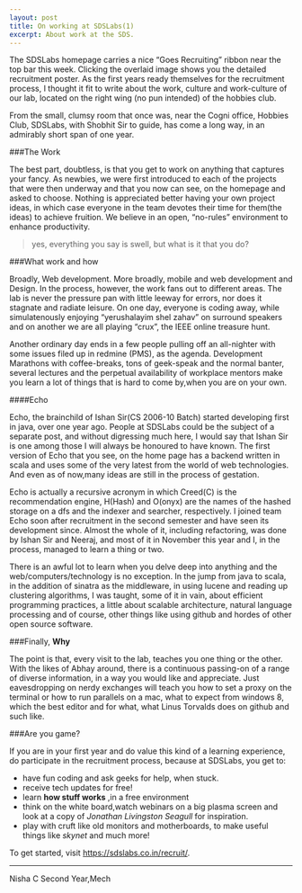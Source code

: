 ```yaml
---
layout: post
title: On working at SDSLabs(1)
excerpt: About work at the SDS.
---
```

The SDSLabs homepage carries a nice  “Goes Recruiting” ribbon near the top bar this week. Clicking the overlaid image shows you the detailed recruitment poster. As the first years ready themselves for the recruitment process, I thought it fit to write about the work, culture and work-culture of our lab, located on the right wing (no pun intended) of the hobbies club.

From the small, clumsy room that once was, near the Cogni office, Hobbies Club, SDSLabs, with Shobhit Sir to guide, has come a long way, in an admirably short span of one year. 

###The Work

The best part, doubtless, is that you get to work on anything that captures your fancy. As newbies, we were first introduced to each of the projects that were then underway and that you now can see, on the homepage and asked to choose. Nothing is appreciated better having your own project ideas, in which case everyone in the team devotes their time for them(the ideas) to achieve fruition.
We believe in an open, “no-rules” environment to enhance productivity. 

> yes, everything you say is swell, but what is it that you do?

###What work and how

Broadly, Web development. More broadly, mobile and web development and Design. In the process, however, the work fans out to different areas. The lab is never the pressure pan with little leeway for errors, nor does it stagnate and radiate leisure. On one day, everyone is coding away, while simulatenously enjoying “yerushalayim shel zahav” on surround speakers and on another we are all playing “crux”, the IEEE online treasure hunt. 

Another ordinary day ends in a few people pulling off an all-nighter with some issues filed up in redmine (PMS), as the agenda. Development Marathons with coffee-breaks, tons of geek-speak and the normal banter, several lectures and the perpetual availability of workplace mentors make you learn a lot of things that is hard to come by,when you are on your own.

####Echo 

Echo, the brainchild of Ishan Sir(CS 2006-10 Batch) started developing first in java, over one year ago. People at SDSLabs could be the subject of a separate post, and without digressing much here, I would say that Ishan Sir is one among those I will always be honoured to have known. The first version of Echo that you see, on the home page has a backend written in scala and uses some of the very latest from the world of web technologies. And even as of now,many ideas are still in the process of gestation. 

Echo is actually a recursive acronym in which Creed(C) is the recommendation engine, H(Hash) and O(onyx) are the names of the hashed storage on a dfs and the indexer and searcher, respectively. I joined team Echo soon after recruitment in the second semester and have seen its development since. Almost the whole of it, including refactoring, was done by Ishan Sir and Neeraj, and most of it in November this year and I, in the process, managed to learn a thing or two. 

There is an awful lot to learn when you delve deep into anything and the web/computers/technology is no exception. In the jump from java to scala, in the addition of sinatra as the middleware, in using lucene and reading up clustering algorithms, I was taught, some of it in vain, about efficient programming practices, a little about scalable architecture, natural language processing and of course, other things like using github and hordes of other open source software. 

###Finally, __Why__

The point is that, every visit to the lab, teaches you one thing or the other. With the likes of Abhay around, there is a continuous passing-on of a range of diverse information, in a way you would like and appreciate. Just eavesdropping on nerdy exchanges will teach you how to set a proxy on the terminal or how to run parallels on a mac, what to expect from windows 8, which the best editor and for what, what Linus Torvalds does on github and such like. 

###Are you game?

If you are in your first year and do value this kind of a learning experience, do participate in the recruitment process, because at SDSLabs, you get to:

* have fun coding and ask geeks for help, when stuck.
* receive tech updates for free!
* learn __how stuff works__ ,in a free environment
* think on the white board,watch webinars on a big plasma screen and look at a copy of _Jonathan Livingston Seagull_ for inspiration.
* play with  cruft like old monitors and motherboards, to make useful things like _skynet_ and much more!

To get started, visit <https://sdslabs.co.in/recruit/>.

---
Nisha C
Second Year,Mech


